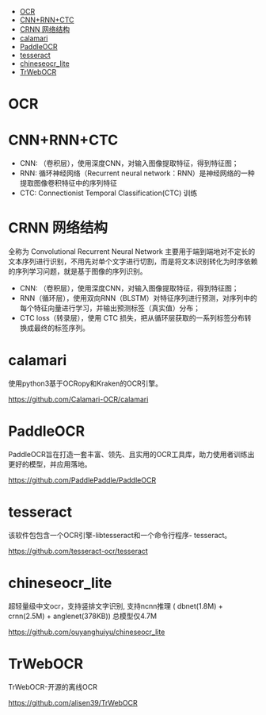 <!-- TOC -->

- [OCR](#ocr)
- [CNN+RNN+CTC](#cnnrnnctc)
- [CRNN 网络结构](#crnn-网络结构)
- [calamari](#calamari)
- [PaddleOCR](#paddleocr)
- [tesseract](#tesseract)
- [chineseocr_lite](#chineseocr_lite)
- [TrWebOCR](#trwebocr)

<!-- /TOC -->

# OCR

# CNN+RNN+CTC

* CNN: （卷积层），使用深度CNN，对输入图像提取特征，得到特征图；
* RNN: 循环神经网络（Recurrent neural network：RNN）是神经网络的一种 提取图像卷积特征中的序列特征
* CTC: Connectionist Temporal Classification(CTC) 训练

# CRNN 网络结构

全称为 Convolutional Recurrent Neural Network 主要用于端到端地对不定长的文本序列进行识别，不用先对单个文字进行切割，而是将文本识别转化为时序依赖的序列学习问题，就是基于图像的序列识别。

* CNN: （卷积层），使用深度CNN，对输入图像提取特征，得到特征图；
* RNN（循环层），使用双向RNN（BLSTM）对特征序列进行预测，对序列中的每个特征向量进行学习，并输出预测标签（真实值）分布；
* CTC loss（转录层），使用 CTC 损失，把从循环层获取的一系列标签分布转换成最终的标签序列。

# calamari

使用python3基于OCRopy和Kraken的OCR引擎。

https://github.com/Calamari-OCR/calamari

# PaddleOCR

PaddleOCR旨在打造一套丰富、领先、且实用的OCR工具库，助力使用者训练出更好的模型，并应用落地。

https://github.com/PaddlePaddle/PaddleOCR

# tesseract

该软件包包含一个OCR引擎-libtesseract和一个命令行程序- tesseract。

https://github.com/tesseract-ocr/tesseract


# chineseocr_lite

超轻量级中文ocr，支持竖排文字识别, 支持ncnn推理 ( dbnet(1.8M) + crnn(2.5M) + anglenet(378KB)) 总模型仅4.7M

https://github.com/ouyanghuiyu/chineseocr_lite

# TrWebOCR

TrWebOCR-开源的离线OCR

https://github.com/alisen39/TrWebOCR